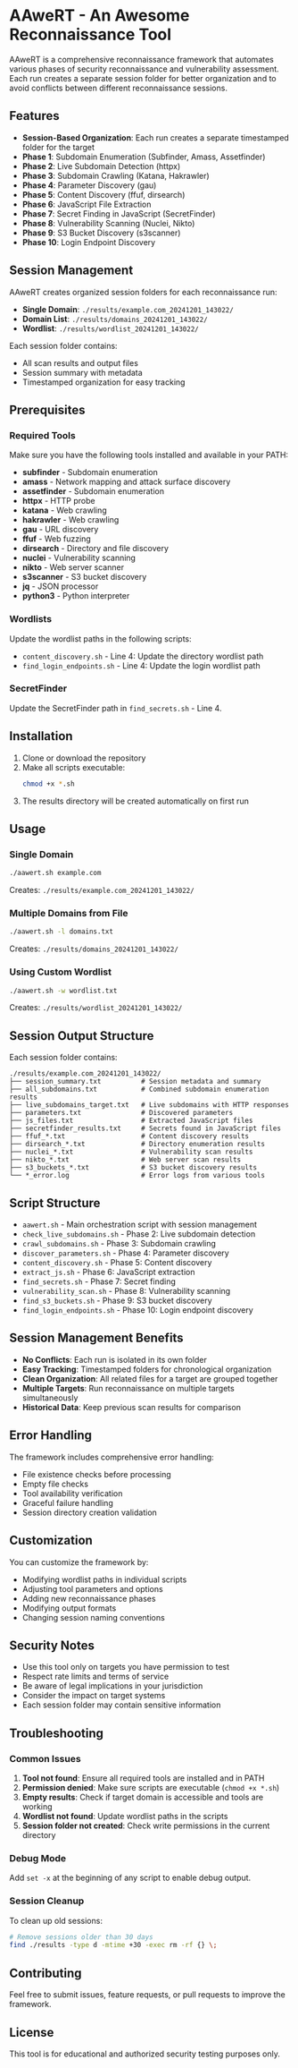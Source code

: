 # AAweRT - An Awesome Reconnaissance Tool

AAweRT is a comprehensive reconnaissance framework that automates various phases of security reconnaissance and vulnerability assessment. Each run creates a separate session folder for better organization and to avoid conflicts between different reconnaissance sessions.

## Features

- **Session-Based Organization**: Each run creates a separate timestamped folder for the target
- **Phase 1**: Subdomain Enumeration (Subfinder, Amass, Assetfinder)
- **Phase 2**: Live Subdomain Detection (httpx)
- **Phase 3**: Subdomain Crawling (Katana, Hakrawler)
- **Phase 4**: Parameter Discovery (gau)
- **Phase 5**: Content Discovery (ffuf, dirsearch)
- **Phase 6**: JavaScript File Extraction
- **Phase 7**: Secret Finding in JavaScript (SecretFinder)
- **Phase 8**: Vulnerability Scanning (Nuclei, Nikto)
- **Phase 9**: S3 Bucket Discovery (s3scanner)
- **Phase 10**: Login Endpoint Discovery

## Session Management

AAweRT creates organized session folders for each reconnaissance run:

- **Single Domain**: `./results/example.com_20241201_143022/`
- **Domain List**: `./results/domains_20241201_143022/`
- **Wordlist**: `./results/wordlist_20241201_143022/`

Each session folder contains:
- All scan results and output files
- Session summary with metadata
- Timestamped organization for easy tracking

## Prerequisites

### Required Tools

Make sure you have the following tools installed and available in your PATH:

- **subfinder** - Subdomain enumeration
- **amass** - Network mapping and attack surface discovery
- **assetfinder** - Subdomain enumeration
- **httpx** - HTTP probe
- **katana** - Web crawling
- **hakrawler** - Web crawling
- **gau** - URL discovery
- **ffuf** - Web fuzzing
- **dirsearch** - Directory and file discovery
- **nuclei** - Vulnerability scanning
- **nikto** - Web server scanner
- **s3scanner** - S3 bucket discovery
- **jq** - JSON processor
- **python3** - Python interpreter

### Wordlists

Update the wordlist paths in the following scripts:
- `content_discovery.sh` - Line 4: Update the directory wordlist path
- `find_login_endpoints.sh` - Line 4: Update the login wordlist path

### SecretFinder

Update the SecretFinder path in `find_secrets.sh` - Line 4.

## Installation

1. Clone or download the repository
2. Make all scripts executable:
   ```bash
   chmod +x *.sh
   ```
3. The results directory will be created automatically on first run

## Usage

### Single Domain
```bash
./aawert.sh example.com
```
Creates: `./results/example.com_20241201_143022/`

### Multiple Domains from File
```bash
./aawert.sh -l domains.txt
```
Creates: `./results/domains_20241201_143022/`

### Using Custom Wordlist
```bash
./aawert.sh -w wordlist.txt
```
Creates: `./results/wordlist_20241201_143022/`

## Session Output Structure

Each session folder contains:

```
./results/example.com_20241201_143022/
├── session_summary.txt          # Session metadata and summary
├── all_subdomains.txt           # Combined subdomain enumeration results
├── live_subdomains_target.txt   # Live subdomains with HTTP responses
├── parameters.txt               # Discovered parameters
├── js_files.txt                 # Extracted JavaScript files
├── secretfinder_results.txt     # Secrets found in JavaScript files
├── ffuf_*.txt                   # Content discovery results
├── dirsearch_*.txt              # Directory enumeration results
├── nuclei_*.txt                 # Vulnerability scan results
├── nikto_*.txt                  # Web server scan results
├── s3_buckets_*.txt             # S3 bucket discovery results
└── *_error.log                  # Error logs from various tools
```

## Script Structure

- `aawert.sh` - Main orchestration script with session management
- `check_live_subdomains.sh` - Phase 2: Live subdomain detection
- `crawl_subdomains.sh` - Phase 3: Subdomain crawling
- `discover_parameters.sh` - Phase 4: Parameter discovery
- `content_discovery.sh` - Phase 5: Content discovery
- `extract_js.sh` - Phase 6: JavaScript extraction
- `find_secrets.sh` - Phase 7: Secret finding
- `vulnerability_scan.sh` - Phase 8: Vulnerability scanning
- `find_s3_buckets.sh` - Phase 9: S3 bucket discovery
- `find_login_endpoints.sh` - Phase 10: Login endpoint discovery

## Session Management Benefits

- **No Conflicts**: Each run is isolated in its own folder
- **Easy Tracking**: Timestamped folders for chronological organization
- **Clean Organization**: All related files for a target are grouped together
- **Multiple Targets**: Run reconnaissance on multiple targets simultaneously
- **Historical Data**: Keep previous scan results for comparison

## Error Handling

The framework includes comprehensive error handling:
- File existence checks before processing
- Empty file checks
- Tool availability verification
- Graceful failure handling
- Session directory creation validation

## Customization

You can customize the framework by:
- Modifying wordlist paths in individual scripts
- Adjusting tool parameters and options
- Adding new reconnaissance phases
- Modifying output formats
- Changing session naming conventions

## Security Notes

- Use this tool only on targets you have permission to test
- Respect rate limits and terms of service
- Be aware of legal implications in your jurisdiction
- Consider the impact on target systems
- Each session folder may contain sensitive information

## Troubleshooting

### Common Issues

1. **Tool not found**: Ensure all required tools are installed and in PATH
2. **Permission denied**: Make sure scripts are executable (`chmod +x *.sh`)
3. **Empty results**: Check if target domain is accessible and tools are working
4. **Wordlist not found**: Update wordlist paths in the scripts
5. **Session folder not created**: Check write permissions in the current directory

### Debug Mode

Add `set -x` at the beginning of any script to enable debug output.

### Session Cleanup

To clean up old sessions:
```bash
# Remove sessions older than 30 days
find ./results -type d -mtime +30 -exec rm -rf {} \;
```

## Contributing

Feel free to submit issues, feature requests, or pull requests to improve the framework.

## License

This tool is for educational and authorized security testing purposes only.